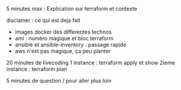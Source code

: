 5 minutes max : Explication sur terraform et contexte

disclamer : ce qui est deja fait
* images docker des differentes technos
* ami : numéro magique et bloc terraform
* ansible et ansible-inventory :  passage rapide
* aws n'est pas magique, ça peu planter



20 minutes de livecoding
1 instance : terraform apply et show
2ieme instance : terraform plan



5 minutes de question / pour aller plus loin
